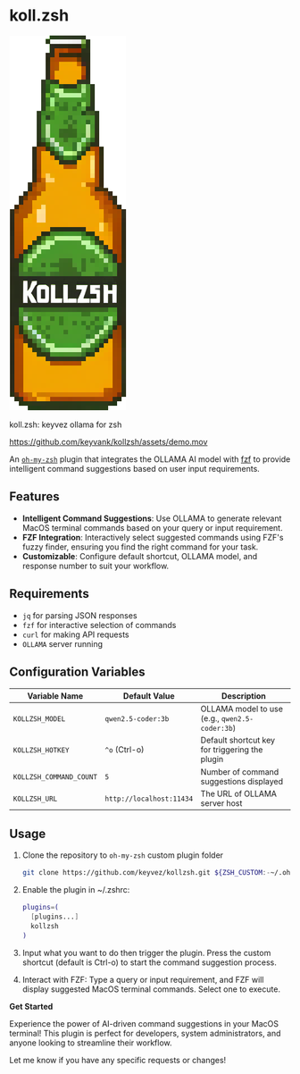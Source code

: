 # koll.zsh

![Kollzsh Beer](kollzsh_beer.png)

koll.zsh: keyvez ollama for zsh

https://github.com/keyvank/kollzsh/assets/demo.mov

An [`oh-my-zsh`](https://ohmyz.sh) plugin that integrates the OLLAMA AI model 
with [fzf](https://github.com/junegunn/fzf) to provide intelligent command 
suggestions based on user input requirements.

## Features

* **Intelligent Command Suggestions**: Use OLLAMA to generate relevant MacOS
  terminal commands based on your query or input requirement.
* **FZF Integration**: Interactively select suggested commands using FZF's fuzzy
  finder, ensuring you find the right command for your task.
* **Customizable**: Configure default shortcut, OLLAMA model, and response number
  to suit your workflow.

## Requirements

* `jq` for parsing JSON responses
* `fzf` for interactive selection of commands
* `curl` for making API requests
* `OLLAMA` server running

## Configuration Variables

| Variable Name          | Default Value            | Description                                    |
|------------------------|--------------------------|------------------------------------------------|
| `KOLLZSH_MODEL`        | `qwen2.5-coder:3b`       | OLLAMA model to use (e.g., `qwen2.5-coder:3b`) |
| `KOLLZSH_HOTKEY`       | `^o` (Ctrl-o)            | Default shortcut key for triggering the plugin |
| `KOLLZSH_COMMAND_COUNT`| `5`                      | Number of command suggestions displayed        |
| `KOLLZSH_URL`          | `http://localhost:11434` | The URL of OLLAMA server host                  |

## Usage

1. Clone the repository to `oh-my-zsh` custom plugin folder
    ```bash
    git clone https://github.com/keyvez/kollzsh.git ${ZSH_CUSTOM:-~/.oh-my-zsh/custom}/plugins/kollzsh
    ```

2. Enable the plugin in ~/.zshrc:
    ```bash
    plugins=(
      [plugins...]
      kollzsh
    )
    ```
3. Input what you want to do then trigger the plugin. Press the custom shortcut (default is Ctrl-o) to start
   the command suggestion process.
4. Interact with FZF: Type a query or input requirement, and FZF will display
   suggested MacOS terminal commands. Select one to execute.

**Get Started**

Experience the power of AI-driven command suggestions in your MacOS terminal! This
plugin is perfect for developers, system administrators, and anyone looking to
streamline their workflow.

Let me know if you have any specific requests or changes!

